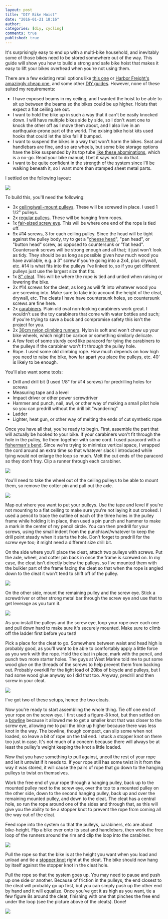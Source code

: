 ```yaml
---
layout: post
title: "DIY Bike Hoist"
date: "2016-01-21 18:16"
author:
categories: [diy, cycling]
comments: true
published: true
---
```


It's surprisingly easy to end up with a multi-bike household, and inevitably some of those bikes need to be stored somewhere out of the way. This guide will show you how to build a strong and safe bike hoist that makes it easy to lift your bikes overhead when you're not using them.

There are a few existing retail options like [this one](http://www.amazon.com/RAD-Cycle-Products-Bike-Hoist/dp/B000PEURIQ) or [Harbor Freight's amazingly cheap one](http://www.harborfreight.com/bicycle-lift-95803.html), and some other [DIY guides](http://www.instructables.com/id/Bicycle-Hoist-or-%22How-to-get-the-wife-s-bike-out-o/). However, none of these suited my requirements:

- I have exposed beams in my ceiling, and I wanted the hoist to be able to sit up between the beams so the bikes could be up higher. Hoists that expect a flat ceiling are out.
- I want to hold the bike up in such a way that it can't be easily knocked down. I will have multiple bikes side by side, so I don't want one to knock the other off as I move them about, and I also live in an earthquake-prone part of the world. The exising bike hoist kits used hooks that could let the bike fall if bumped.
- I want to suspend the bikes in a way that won't harm the bikes. Seat and handlebars are fine, and so are wheels, but some bike storage options have the bike suspended by its top tube [like these abominations](http://coolmaterial.com/feature/store-a-bike-in-style/), which is a no-go. Read your bike manual; I bet it says not to do that.
- I want to be quite confident in the strength of the system since I'll be walking beneath it, so I want more than stamped sheet metal parts.

I settled on the following layout:

<img src="${r '/images/bike-hoist/schematic.png'}"/>

To build this, you'll need the following:

- 3x [ceiling/wall-mount pulleys](http://www.homedepot.com/p/Crown-Bolt-1-1-2-in-Zinc-Plated-Wall-Ceiling-Mount-Pulley-64634/203001587). These will be screwed in place. I used 1 1/2" pulleys.
- 2x [regular pulleys](http://www.homedepot.com/p/Everbilt-1-1-2-in-Zinc-Plated-Rigid-Single-Pulley-44144/205887587). These will be hanging from ropes.
- 1x [fair-sized screw eye](http://www.homedepot.com/p/Everbilt-5-16-in-x-4-in-Zinc-Plated-Lag-Thread-Screw-Eye-806926/204273852). This will be where one end of the rope is tied off.
- 9x #14 screws, 3 for each ceiling pulley. Since the head will be tight against the pulley body, try to get a "[cheese head](https://en.wikipedia.org/wiki/Screw#Cheese_head)", "pan head", or "button head" screw, as opposed to countersunk or "flat head". Countersunk screws will be strong enough and all that; it just won't look as tidy. They should be as long as possible given how much wood you have available, e.g. a 3" screw if you're going into a 2x4, plus drywall, etc. #14 is what fits into the pulleys I've linked to, so if you get different pulleys just use the largest size that fits.
- 1x [8" cleat](http://www.westmarine.com/buy/west-marine--nylon-cleats--P002_064_005_502). This will be where the rope is tied and untied when raising or lowering the bike.
- 2x #14 screws for the cleat, as long as will fit into whatever wood you are screwing into. Make sure to take into account the height of the cleat, drywall, etc. The cleats I have have countersunk holes, so countersunk screws are fine here.
- 2x [carabiners](http://www.rei.com/product/471041/black-diamond-oval-carabiner). Plain old oval non-locking carabiners work great. I wouldn't use the toy carabiners that come with water bottles and such; if you're trying to save a buck and compromise safety this isn't the project for you.
- 2x [30cm nylon climbing runners](http://www.rei.com/product/722354/black-diamond-18mm-nylon-runners). Nylon is soft and won't chew up your bike wheels, which might be carbon or something similarly delicate.
- A few feet of some sturdy cord like paracord for tying the carabiners to the pulleys if the carabiner won't fit through the pulley hole.
- Rope. I used some old climbing rope. How much depends on how high you need to raise the bike, how far apart you place the pulleys, etc. 40' is likely to be enough.

You'll also want some tools:

- Drill and drill bit (I used 1/8" for #14 screws) for predrilling holes for screws
- Measuring tape and a level
- Impact driver or other power screwdriver
- Hammer and punch, nail, awl, or other way of making a small pilot hole so you can predrill without the drill bit "wandering"
- Ladder
- Lighter, heat gun, or other way of melting the ends of cut synthetic rope


Once you have all that, you're ready to begin. First, assemble the part that will actually be hooked to your bike. If your carabiners won't fit through the hole in the pulley, tie them together with some cord. I used paracord with a [fisherman's bend](http://www.animatedknots.com/doublefishermans/index.php?Categ=typebends&LogoImage=LogoGrog.png&Website=www.animatedknots.com#ScrollPoint). Since we're trying to minimize vertical space, I wrapped the cord around an extra time so that whatever slack I introduced while tying would not enlarge the loop so much. Melt the cut ends of the paracord so they don't fray. Clip a runner through each carabiner.

<img src="${r '/images/bike-hoist/carabiner.jpg'}"/>

You'll need to take the wheel out of the ceiling pulleys to be able to mount them, so remove the cotter pin and pull out the axle.

<img src="${r '/images/bike-hoist/hardware.jpg'}"/>

Map out where you want to put your pulleys. Use the tape and level if you're not mounting to a flat ceiling to make sure you're not laying it out crooked. I used a pencil to trace the outline of each of the three holes in the pulley frame while holding it in place, then used a pin punch and hammer to make a mark in the center of my pencil circle. You can then predrill for your screws, using the small indent from the punch/awl/whatever to keep the drill point steady when it starts the hole. Don't forget to predrill for the screw eye too; it might need a different size drill bit.

On the side where you'll place the cleat, attach two pulleys with screws. Put the axle, wheel, and cotter pin back in once the frame is screwed on. In my case, the cleat isn't directly below the pulleys, so I've mounted them with the bulkier part of the frame facing the cleat so that when the rope is angled down to the cleat it won't tend to shift off of the pulley.

<img src="${r '/images/bike-hoist/cleatside.jpg'}"/>

On the other side, mount the remaining pulley and the screw eye. Stick a screwdriver or other strong metal bar through the screw eye and use that to get leverage as you turn it.

<img src="${r '/images/bike-hoist/farside.jpg'}"/>

As you install the pulleys and the screw eye, loop your rope over each one and pull down hard to make sure it's securely mounted. Make sure to climb off the ladder first before you test!

Pick a place for the cleat to go. Somewhere between waist and head high is probably good, as you'll want to be able to comfortably apply a little force as you work with the rope. Hold the cleat in place, mark with the pencil, and punch two more starter holes. The guys at West Marine told me to put some wood glue on the threads of the screws to help prevent them from backing out. Probably overkill for the light load of 20lbs of bicycle and pulleys, but I had some wood glue anyway so I did that too. Anyway, predrill and then screw in your cleat.

<img src="${r '/images/bike-hoist/cleats.jpg'}"/>

I've got two of these setups, hence the two cleats.

Now you're ready to start assembling the whole thing. Tie off one end of your rope on the screw eye. I first used a figure-8 knot, but then settled on a [bowline](http://www.animatedknots.com/bowline/index.php?LogoImage=LogoGrog.png&Website=www.animatedknots.com#ScrollPoint) because it allowed me to get a smaller knot that was closer to the screw eye, allowing me to pull the bike up higher because there was less knot in the way. The bowline, though compact, can slip some when not loaded, so leave a bit of rope on the tail end. I stuck a stopper knot on there too just in case. It's not much of a concern because there will always be at least the pulley's weight keeping the knot a little loaded.

Now that you have something to pull against, uncoil the rest of your rope and let it untwist if it needs to. If your rope still has some twist in it from the way it was stored, it will cause the pairs of rope that go down to the hanging pulleys to twist on themselves.

Work the free end of your rope through a hanging pulley, back up to the mounted pulley next to the screw eye, over the top to a mounted pulley on the other side, down to the second hanging pulley, back up and over the remaining mounted pulley, and down to the cleat. The cleat has a central hole, so run the rope around one of the sides and through that, as this will give you the ability to tie a stopper knot to prevent the rope from coming all the way out of the cleat.

Feed rope into the system so that the pulleys, carabiners, etc are about bike-height. Flip a bike over onto its seat and handlebars, then work the free loop of the runners around the rim and clip the loop into the carabiner.

<img src="${r '/images/bike-hoist/runners.jpg'}"/>

Pull the rope so that the bike is at the height you want when you load and unload and tie a [stopper knot](http://www.animatedknots.com/doubleoverhand/index.php?Categ=typestoppers&LogoImage=LogoGrog.png&Website=www.animatedknots.com#ScrollPoint) right at the cleat. The bike should now hang by itself against the stopper knot in the cleat hole.

Pull the rope so that the system goes up. You may need to pause and push up one side or another. Because of friction in the pulleys, the end closest to the cleat will probably go up first, but you can simply push up the other end by hand and it will equalize. Once you've got it as high as you want, tie a few figure 8s around the cleat, finishing with one that pinches the free end under the loop (see the picture above of the cleats). Done!

<img src="${r '/images/bike-hoist/overview.jpg'}"/>
